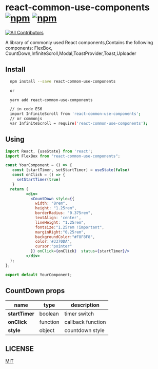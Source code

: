 # react-common-use-components [![npm](https://img.shields.io/npm/dt/react-common-use-components.svg?style=flat-square)](https://www.npmjs.com/package/react-common-use-components) [![npm](https://img.shields.io/npm/v/react-common-use-components.svg?style=flat-square)](https://www.npmjs.com/package/react-common-use-components)
<!-- ALL-CONTRIBUTORS-BADGE:START - Do not remove or modify this section -->
[![All Contributors](https://img.shields.io/badge/all_contributors-1-orange.svg?style=flat-square)](#contributors-)
<!-- ALL-CONTRIBUTORS-BADGE:END -->

A library of commonly used React components,Contains the following components: FlexBox, CountDown,InfiniteScroll,Modal,ToastProvider,Toast,Uploader

## Install

```bash
  npm install --save react-common-use-components

  or

  yarn add react-common-use-components

  // in code ES6
  import InfiniteScroll from 'react-common-use-components';
  // or commonjs
  var InfiniteScroll = require('react-common-use-components');
```

## Using

```jsx
import React, {useState} from 'react';
import FlexBox from "react-common-use-components";

const YourComponent = () => {
   const [startTimer, setStartTimer] = useState(false)
   const onClick = () => {
     setStartTimer(true)
   }
  return (
         <div>
           <CountDown style={{
             width: "8rem",
             height: "1.25rem",
             borderRadius: "0.375rem",
             textAlign: 'center',
             lineHeight: "1.25rem",
             fontsize:"1.25rem !important",
             marginRight:"0.25rem",
             backgroundColor:"#F8F8F8",
             color:'#3370DA',
             cursor:"pointer"
           }} onClick={onClick}  status={startTimer}/>
         </div>
  );
};

export default YourComponent;

```

## CountDown props

| name                           | type                 | description                                                                                                                                                                                                                                                                                                                                   |
| ------------------------------ | -------------------- | --------------------------------------------------------------------------------------------------------------------------------------------------------------------------------------------------------------------------------------------------------------------------------------------------------------------------------------------- |
| **startTimer**                 | boolean              | timer switch |
| **onClick**                    | function             | callback function |
| **style**                      | object               | countdown style |

## LICENSE

[MIT](LICENSE)
